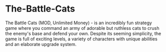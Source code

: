 # The-Battle-Cats
The Battle Cats (MOD, Unlimited Money) - is an incredibly fun strategy game where you command an army of adorable but ruthless cats to crush the enemy's base and defend your own. Despite its seeming simplicity, the game is full of exciting levels, a variety of characters with unique abilities and an elaborate upgrade system.

